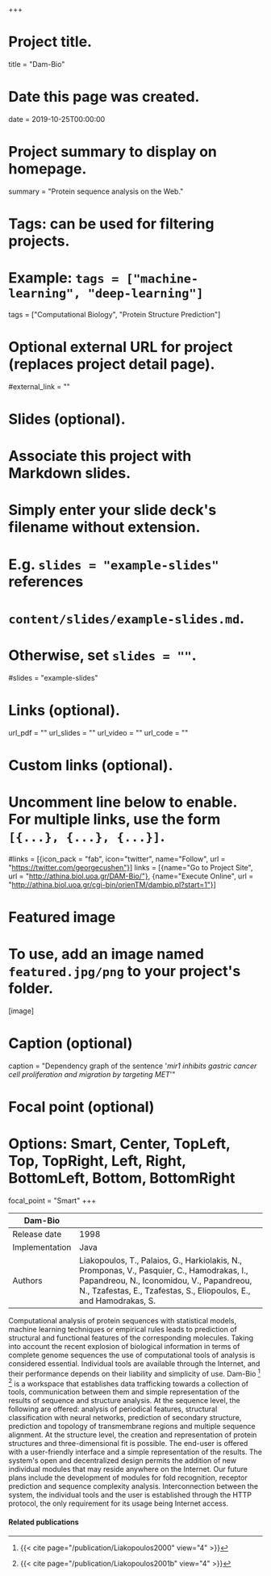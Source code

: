 +++
# Project title.
title = "Dam-Bio"

# Date this page was created.
date = 2019-10-25T00:00:00

# Project summary to display on homepage.
summary = "Protein sequence analysis on the Web."

# Tags: can be used for filtering projects.
# Example: `tags = ["machine-learning", "deep-learning"]`
tags = ["Computational Biology", "Protein Structure Prediction"]

# Optional external URL for project (replaces project detail page).
#external_link = ""

# Slides (optional).
#   Associate this project with Markdown slides.
#   Simply enter your slide deck's filename without extension.
#   E.g. `slides = "example-slides"` references 
#   `content/slides/example-slides.md`.
#   Otherwise, set `slides = ""`.
#slides = "example-slides"

# Links (optional).
url_pdf = ""
url_slides = ""
url_video = ""
url_code = ""

# Custom links (optional).
#   Uncomment line below to enable. For multiple links, use the form `[{...}, {...}, {...}]`.
#links = [{icon_pack = "fab", icon="twitter", name="Follow", url = "https://twitter.com/georgecushen"}]
links = [{name="Go to Project Site", url = "http://athina.biol.uoa.gr/DAM-Bio/"}, {name="Execute Online", url = "http://athina.biol.uoa.gr/cgi-bin/orienTM/dambio.pl?start=1"}]

# Featured image
# To use, add an image named `featured.jpg/png` to your project's folder. 
[image]
  # Caption (optional)
  caption = "Dependency graph of the sentence '*mir1 inhibits gastric cancer cell proliferation and migration by targeting MET*'"
  
  # Focal point (optional)
  # Options: Smart, Center, TopLeft, Top, TopRight, Left, Right, BottomLeft, Bottom, BottomRight
  focal_point = "Smart"
+++

| Dam-Bio        |                                                |
| -------------- | ---------------------------------------------- |
| Release date   | 1998                                           |
| Implementation | Java                                           |
| Authors        | Liakopoulos, T., Palaios, G., Harkiolakis, N., Promponas, V., Pasquier, C., Hamodrakas, I., Papandreou, N., Iconomidou, V., Papandreou, N., Tzafestas, E., Tzafestas, S., Eliopoulos, E., and Hamodrakas, S. |

Computational analysis of protein sequences with statistical models,
machine learning techniques or empirical rules leads to prediction of
structural and functional features of the corresponding molecules.
Taking into account the recent explosion of biological information in
terms of complete genome sequences the use of computational tools of
analysis is considered essential. Individual tools are available through
the Internet, and their performance depends on their liability and
simplicity of use. Dam-Bio [^Liakopoulos2000] [^Liakopoulos2001b] is a workspace that establishes data
trafficking towards a collection of tools, communication between them
and simple representation of the results of sequence and structure
analysis. At the sequence level, the following are offered: analysis of
periodical features, structural classification with neural networks,
prediction of secondary structure, prediction and topology of
transmembrane regions and multiple sequence alignment. At the structure
level, the creation and representation of protein structures and
three-dimensional fit is possible. The end-user is offered with a
user-friendly interface and a simple representation of the results. The
system's open and decentralized design permits the addition of new
individual modules that may reside anywhere on the Internet. Our future
plans include the development of modules for fold recognition, receptor
prediction and sequence complexity analysis. Interconnection between the
system, the individual tools and the user is established through the
HTTP protocol, the only requirement for its usage being Internet access.

#### Related publications
[^Liakopoulos2000]: {{< cite page="/publication/Liakopoulos2000" view="4" >}}
[^Liakopoulos2001b]: {{< cite page="/publication/Liakopoulos2001b" view="4" >}}


